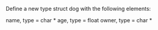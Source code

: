 Define a new type struct dog with the following elements:

name, type = char * age, type = float owner, type = char *
